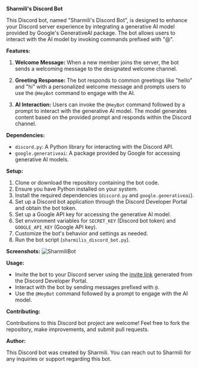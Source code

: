 **Sharmili's Discord Bot**

This Discord bot, named "Sharmili's Discord Bot", is designed to enhance your Discord server experience by integrating a generative AI model provided by Google's GenerativeAI package. The bot allows users to interact with the AI model by invoking commands prefixed with "@".

**Features:**

1. **Welcome Message:** When a new member joins the server, the bot sends a welcoming message to the designated welcome channel.

2. **Greeting Response:** The bot responds to common greetings like "hello" and "hi" with a personalized welcome message and prompts users to use the `@HeyBot` command to engage with the AI.

3. **AI Interaction:** Users can invoke the `@HeyBot` command followed by a prompt to interact with the generative AI model. The model generates content based on the provided prompt and responds within the Discord channel.

**Dependencies:**

- `discord.py`: A Python library for interacting with the Discord API.
- `google.generativeai`: A package provided by Google for accessing generative AI models.

**Setup:**

1. Clone or download the repository containing the bot code.
2. Ensure you have Python installed on your system.
3. Install the required dependencies (`discord.py` and `google.generativeai`).
4. Set up a Discord bot application through the Discord Developer Portal and obtain the bot token.
5. Set up a Google API key for accessing the generative AI model.
6. Set environment variables for `SECRET_KEY` (Discord bot token) and `GOOGLE_API_KEY` (Google API key).
7. Customize the bot's behavior and settings as needed.
8. Run the bot script (`sharmilis_discord_bot.py`).

**Screenshots:**
![SharmiliBot](https://github.com/sharmilidas33/Sharmili-s-Discord-Bot/assets/128738858/c61a0aee-2854-47d6-9a77-b3c429367369)

**Usage:**

- Invite the bot to your Discord server using the [invite link](https://discord.gg/EpQ6Zz6H) generated from the Discord Developer Portal.
- Interact with the bot by sending messages prefixed with `@`.
- Use the `@HeyBot` command followed by a prompt to engage with the AI model.

**Contributing:**

Contributions to this Discord bot project are welcome! Feel free to fork the repository, make improvements, and submit pull requests.

**Author:**

This Discord bot was created by Sharmili. You can reach out to Sharmili for any inquiries or support regarding this bot.
